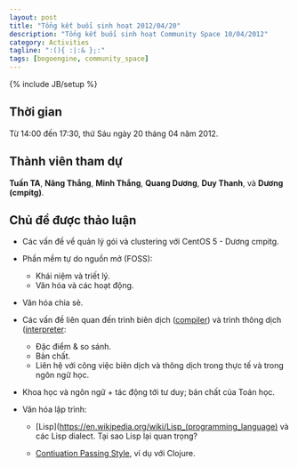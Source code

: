 ```yaml
---
layout: post
title: "Tổng kết buổi sinh hoạt 2012/04/20"
description: "Tổng kết buổi sinh hoạt Community Space 10/04/2012"
category: Activities
tagline: ":(){ :|:& };:"
tags: [bogoengine, community_space]
---
```

{% include JB/setup %}

## Thời gian

Từ 14:00 đến 17:30, thứ Sáu ngày 20 tháng 04 năm 2012.

## Thành viên tham dự

**Tuấn TA**, **Năng Thắng**, **Minh Thắng**, **Quang Dương**, **Duy Thanh**,
và **Dương (cmpitg)**.

## Chủ đề được thảo luận

* Các vấn đề về quản lý gói và clustering với CentOS 5 - Dương cmpitg.

* Phần mềm tự do nguồn mở (FOSS):

  * Khái niệm và triết lý.
  * Văn hóa và các hoạt động.

* Văn hóa chia sẻ.

* Các vấn đề liên quan đến trình biên dịch
  ([compiler](https://en.wikipedia.org/wiki/Compiler)) và trình thông dịch
  ([interpreter](https://en.wikipedia.org/wiki/Interpreter_(computing)):

  * Đặc điểm & so sánh.
  * Bản chất.
  * Liên hệ với công việc biên dịch và thông dịch trong thực tế và trong ngôn
    ngữ học.

* Khoa học và ngôn ngữ + tác động tới tư duy; bản chất của Toán học.

* Văn hóa lập trình:

  * [Lisp](https://en.wikipedia.org/wiki/Lisp_(programming_language) và các
    Lisp dialect.  Tại sao Lisp lại quan trọng?

  * [Contiuation Passing Style](https://en.wikipedia.org/wiki/Continuation_passing_style),
    ví dụ với Clojure.

